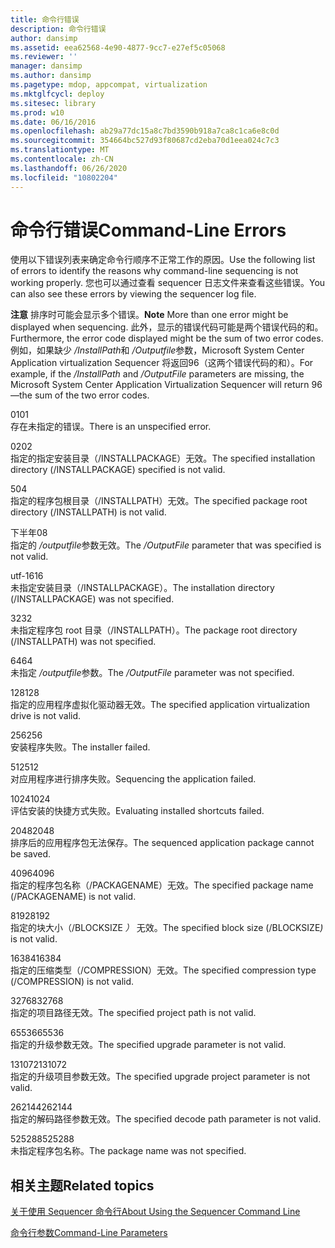 ```yaml
---
title: 命令行错误
description: 命令行错误
author: dansimp
ms.assetid: eea62568-4e90-4877-9cc7-e27ef5c05068
ms.reviewer: ''
manager: dansimp
ms.author: dansimp
ms.pagetype: mdop, appcompat, virtualization
ms.mktglfcycl: deploy
ms.sitesec: library
ms.prod: w10
ms.date: 06/16/2016
ms.openlocfilehash: ab29a77dc15a8c7bd3590b918a7ca8c1ca6e8c0d
ms.sourcegitcommit: 354664bc527d93f80687cd2eba70d1eea024c7c3
ms.translationtype: MT
ms.contentlocale: zh-CN
ms.lasthandoff: 06/26/2020
ms.locfileid: "10802204"
---
```

# <span data-ttu-id="bb9ed-103">命令行错误</span><span class="sxs-lookup"><span data-stu-id="bb9ed-103">Command-Line Errors</span></span>


<span data-ttu-id="bb9ed-104">使用以下错误列表来确定命令行顺序不正常工作的原因。</span><span class="sxs-lookup"><span data-stu-id="bb9ed-104">Use the following list of errors to identify the reasons why command-line sequencing is not working properly.</span></span> <span data-ttu-id="bb9ed-105">您也可以通过查看 sequencer 日志文件来查看这些错误。</span><span class="sxs-lookup"><span data-stu-id="bb9ed-105">You can also see these errors by viewing the sequencer log file.</span></span>

<span data-ttu-id="bb9ed-106">**注意** 排序时可能会显示多个错误。</span><span class="sxs-lookup"><span data-stu-id="bb9ed-106">**Note** More than one error might be displayed when sequencing.</span></span> <span data-ttu-id="bb9ed-107">此外，显示的错误代码可能是两个错误代码的和。</span><span class="sxs-lookup"><span data-stu-id="bb9ed-107">Furthermore, the error code displayed might be the sum of two error codes.</span></span> <span data-ttu-id="bb9ed-108">例如，如果缺少 */InstallPath*和 */Outputfile*参数，Microsoft System Center Application virtualization Sequencer 将返回96（这两个错误代码的和）。</span><span class="sxs-lookup"><span data-stu-id="bb9ed-108">For example, if the */InstallPath* and */OutputFile* parameters are missing, the Microsoft System Center Application Virtualization Sequencer will return 96—the sum of the two error codes.</span></span>

 

<a href="" id="01"></a><span data-ttu-id="bb9ed-109">01</span><span class="sxs-lookup"><span data-stu-id="bb9ed-109">01</span></span>  
<span data-ttu-id="bb9ed-110">存在未指定的错误。</span><span class="sxs-lookup"><span data-stu-id="bb9ed-110">There is an unspecified error.</span></span>

<a href="" id="02"></a><span data-ttu-id="bb9ed-111">02</span><span class="sxs-lookup"><span data-stu-id="bb9ed-111">02</span></span>  
<span data-ttu-id="bb9ed-112">指定的指定安装目录（/INSTALLPACKAGE）无效。</span><span class="sxs-lookup"><span data-stu-id="bb9ed-112">The specified installation directory (/INSTALLPACKAGE) specified is not valid.</span></span>

<a href="" id="04"></a><span data-ttu-id="bb9ed-113">5</span><span class="sxs-lookup"><span data-stu-id="bb9ed-113">04</span></span>  
<span data-ttu-id="bb9ed-114">指定的程序包根目录（/INSTALLPATH）无效。</span><span class="sxs-lookup"><span data-stu-id="bb9ed-114">The specified package root directory (/INSTALLPATH) is not valid.</span></span>

<a href="" id="08"></a><span data-ttu-id="bb9ed-115">下半年</span><span class="sxs-lookup"><span data-stu-id="bb9ed-115">08</span></span>  
<span data-ttu-id="bb9ed-116">指定的 */outputfile*参数无效。</span><span class="sxs-lookup"><span data-stu-id="bb9ed-116">The */OutputFile* parameter that was specified is not valid.</span></span>

<a href="" id="16"></a><span data-ttu-id="bb9ed-117">utf-16</span><span class="sxs-lookup"><span data-stu-id="bb9ed-117">16</span></span>  
<span data-ttu-id="bb9ed-118">未指定安装目录（/INSTALLPACKAGE）。</span><span class="sxs-lookup"><span data-stu-id="bb9ed-118">The installation directory (/INSTALLPACKAGE) was not specified.</span></span>

<a href="" id="32"></a><span data-ttu-id="bb9ed-119">32</span><span class="sxs-lookup"><span data-stu-id="bb9ed-119">32</span></span>  
<span data-ttu-id="bb9ed-120">未指定程序包 root 目录（/INSTALLPATH）。</span><span class="sxs-lookup"><span data-stu-id="bb9ed-120">The package root directory (/INSTALLPATH) was not specified.</span></span>

<a href="" id="64"></a><span data-ttu-id="bb9ed-121">64</span><span class="sxs-lookup"><span data-stu-id="bb9ed-121">64</span></span>  
<span data-ttu-id="bb9ed-122">未指定 */outputfile*参数。</span><span class="sxs-lookup"><span data-stu-id="bb9ed-122">The */OutputFile* parameter was not specified.</span></span>

<a href="" id="128"></a><span data-ttu-id="bb9ed-123">128</span><span class="sxs-lookup"><span data-stu-id="bb9ed-123">128</span></span>  
<span data-ttu-id="bb9ed-124">指定的应用程序虚拟化驱动器无效。</span><span class="sxs-lookup"><span data-stu-id="bb9ed-124">The specified application virtualization drive is not valid.</span></span>

<a href="" id="256"></a><span data-ttu-id="bb9ed-125">256</span><span class="sxs-lookup"><span data-stu-id="bb9ed-125">256</span></span>  
<span data-ttu-id="bb9ed-126">安装程序失败。</span><span class="sxs-lookup"><span data-stu-id="bb9ed-126">The installer failed.</span></span>

<a href="" id="512"></a><span data-ttu-id="bb9ed-127">512</span><span class="sxs-lookup"><span data-stu-id="bb9ed-127">512</span></span>  
<span data-ttu-id="bb9ed-128">对应用程序进行排序失败。</span><span class="sxs-lookup"><span data-stu-id="bb9ed-128">Sequencing the application failed.</span></span>

<a href="" id="1024"></a><span data-ttu-id="bb9ed-129">1024</span><span class="sxs-lookup"><span data-stu-id="bb9ed-129">1024</span></span>  
<span data-ttu-id="bb9ed-130">评估安装的快捷方式失败。</span><span class="sxs-lookup"><span data-stu-id="bb9ed-130">Evaluating installed shortcuts failed.</span></span>

<a href="" id="2048"></a><span data-ttu-id="bb9ed-131">2048</span><span class="sxs-lookup"><span data-stu-id="bb9ed-131">2048</span></span>  
<span data-ttu-id="bb9ed-132">排序后的应用程序包无法保存。</span><span class="sxs-lookup"><span data-stu-id="bb9ed-132">The sequenced application package cannot be saved.</span></span>

<a href="" id="4096"></a><span data-ttu-id="bb9ed-133">4096</span><span class="sxs-lookup"><span data-stu-id="bb9ed-133">4096</span></span>  
<span data-ttu-id="bb9ed-134">指定的程序包名称（/PACKAGENAME）无效。</span><span class="sxs-lookup"><span data-stu-id="bb9ed-134">The specified package name (/PACKAGENAME) is not valid.</span></span>

<a href="" id="8192"></a><span data-ttu-id="bb9ed-135">8192</span><span class="sxs-lookup"><span data-stu-id="bb9ed-135">8192</span></span>  
<span data-ttu-id="bb9ed-136">指定的块大小（/BLOCKSIZE <em> ） </em> 无效。</span><span class="sxs-lookup"><span data-stu-id="bb9ed-136">The specified block size (/BLOCKSIZE<em>)</em> is not valid.</span></span>

<a href="" id="16384"></a><span data-ttu-id="bb9ed-137">16384</span><span class="sxs-lookup"><span data-stu-id="bb9ed-137">16384</span></span>  
<span data-ttu-id="bb9ed-138">指定的压缩类型（/COMPRESSION）无效。</span><span class="sxs-lookup"><span data-stu-id="bb9ed-138">The specified compression type (/COMPRESSION) is not valid.</span></span>

<a href="" id="32768"></a><span data-ttu-id="bb9ed-139">32768</span><span class="sxs-lookup"><span data-stu-id="bb9ed-139">32768</span></span>  
<span data-ttu-id="bb9ed-140">指定的项目路径无效。</span><span class="sxs-lookup"><span data-stu-id="bb9ed-140">The specified project path is not valid.</span></span>

<a href="" id="65536"></a><span data-ttu-id="bb9ed-141">65536</span><span class="sxs-lookup"><span data-stu-id="bb9ed-141">65536</span></span>  
<span data-ttu-id="bb9ed-142">指定的升级参数无效。</span><span class="sxs-lookup"><span data-stu-id="bb9ed-142">The specified upgrade parameter is not valid.</span></span>

<a href="" id="131072"></a><span data-ttu-id="bb9ed-143">131072</span><span class="sxs-lookup"><span data-stu-id="bb9ed-143">131072</span></span>  
<span data-ttu-id="bb9ed-144">指定的升级项目参数无效。</span><span class="sxs-lookup"><span data-stu-id="bb9ed-144">The specified upgrade project parameter is not valid.</span></span>

<a href="" id="262144"></a><span data-ttu-id="bb9ed-145">262144</span><span class="sxs-lookup"><span data-stu-id="bb9ed-145">262144</span></span>  
<span data-ttu-id="bb9ed-146">指定的解码路径参数无效。</span><span class="sxs-lookup"><span data-stu-id="bb9ed-146">The specified decode path parameter is not valid.</span></span>

<a href="" id="525288"></a><span data-ttu-id="bb9ed-147">525288</span><span class="sxs-lookup"><span data-stu-id="bb9ed-147">525288</span></span>  
<span data-ttu-id="bb9ed-148">未指定程序包名称。</span><span class="sxs-lookup"><span data-stu-id="bb9ed-148">The package name was not specified.</span></span>

## <span data-ttu-id="bb9ed-149">相关主题</span><span class="sxs-lookup"><span data-stu-id="bb9ed-149">Related topics</span></span>


[<span data-ttu-id="bb9ed-150">关于使用 Sequencer 命令行</span><span class="sxs-lookup"><span data-stu-id="bb9ed-150">About Using the Sequencer Command Line</span></span>](about-using-the-sequencer-command-line.md)

[<span data-ttu-id="bb9ed-151">命令行参数</span><span class="sxs-lookup"><span data-stu-id="bb9ed-151">Command-Line Parameters</span></span>](command-line-parameters.md)

 

 





